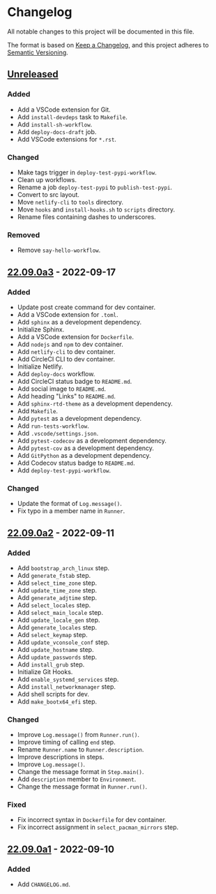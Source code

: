 # Changelog
All notable changes to this project will be documented in this file.

The format is based on [Keep a Changelog](https://keepachangelog.com/en/1.0.0/),
and this project adheres to [Semantic Versioning](https://semver.org/spec/v2.0.0.html).

## [Unreleased]
### Added
- Add a VSCode extension for Git.
- Add `install-devdeps` task to `Makefile`.
- Add `install-sh-workflow`.
- Add `deploy-docs-draft` job.
- Add VSCode extensions for `*.rst`.

### Changed
- Make tags trigger in `deploy-test-pypi-workflow`.
- Clean up workflows.
- Rename a job `deploy-test-pypi` to `publish-test-pypi`.
- Convert to src layout.
- Move `netlify-cli` to `tools` directory.
- Move `hooks` and `install-hooks.sh` to `scripts` directory.
- Rename files containing dashes to underscores.

### Removed
- Remove `say-hello-workflow`.

## [22.09.0a3] - 2022-09-17
### Added
- Update post create command for dev container.
- Add a VSCode extension for `.toml`.
- Add `sphinx` as a development dependency.
- Initialize Sphinx.
- Add a VSCode extension for `Dockerfile`.
- Add `nodejs` and `npm` to dev container.
- Add `netlify-cli` to dev container.
- Add CircleCI CLI to dev container.
- Initialize Netlify.
- Add `deploy-docs` workflow.
- Add CircleCI status badge to `README.md`.
- Add social image to `README.md`.
- Add heading "Links" to `README.md`.
- Add `sphinx-rtd-theme` as a development dependency.
- Add `Makefile`.
- Add `pytest` as a development dependency.
- Add `run-tests-workflow`.
- Add `.vscode/settings.json`.
- Add `pytest-codecov` as a development dependency.
- Add `pytest-cov` as a development dependency.
- Add `GitPython` as a development dependency.
- Add Codecov status badge to `README.md`.
- Add `deploy-test-pypi-workflow`.

### Changed
- Update the format of `Log.message()`.
- Fix typo in a member name in `Runner`.

## [22.09.0a2] - 2022-09-11
### Added
- Add `bootstrap_arch_linux` step.
- Add `generate_fstab` step.
- Add `select_time_zone` step.
- Add `update_time_zone` step.
- Add `generate_adjtime` step.
- Add `select_locales` step.
- Add `select_main_locale` step.
- Add `update_locale_gen` step.
- Add `generate_locales` step.
- Add `select_keymap` step.
- Add `update_vconsole_conf` step.
- Add `update_hostname` step.
- Add `update_passwords` step.
- Add `install_grub` step.
- Initialize Git Hooks.
- Add `enable_systemd_services` step.
- Add `install_networkmanager` step.
- Add shell scripts for dev.
- Add `make_bootx64_efi` step.

### Changed
- Improve `Log.message()` from `Runner.run()`.
- Improve timing of calling `end` step.
- Rename `Runner.name` to `Runner.description`.
- Improve descriptions in steps.
- Improve `Log.message()`.
- Change the message format in `Step.main()`.
- Add `description` member to `Environment`.
- Change the message format in `Runner.run()`.

### Fixed
- Fix incorrect syntax in `Dockerfile` for dev container.
- Fix incorrect assignment in `select_pacman_mirrors` step.

## [22.09.0a1] - 2022-09-10
### Added
- Add `CHANGELOG.md`.

[Unreleased]: https://github.com/sakkke/muos/compare/v22.09.0a3...HEAD
[22.09.0a3]: https://github.com/sakkke/muos/compare/v22.09.0a2...v22.09.0a3
[22.09.0a2]: https://github.com/sakkke/muos/compare/v22.09.0a1...v22.09.0a2
[22.09.0a1]: https://github.com/sakkke/muos/releases/tag/v22.09.0a1
